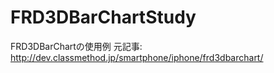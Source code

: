 FRD3DBarChartStudy
==================

FRD3DBarChartの使用例 元記事: http://dev.classmethod.jp/smartphone/iphone/frd3dbarchart/
